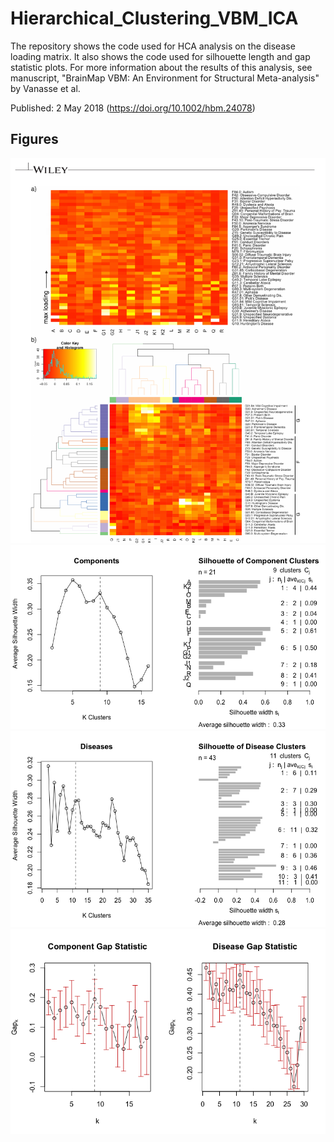 # Hierarchical_Clustering_VBM_ICA

The repository shows the code used for HCA analysis on the disease loading matrix. It also shows the code used for silhouette length and gap statistic plots. For more information about the results of this analysis, see manuscript, "BrainMap VBM: An Environment for Structural Meta-analysis" by Vanasse et al.

Published: 2 May 2018 (https://doi.org/10.1002/hbm.24078)

## Figures

![Figure 1](figures/heatmap_dendrogram.png)
![Figure 2](figures/component_silhouette.tiff)
![Figure 3](figures/disease_silhouette.tiff)
![Figure 4](figures/gap_stat.tiff)
